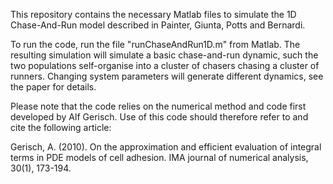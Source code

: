 This repository contains the necessary Matlab files to simulate the 1D Chase-And-Run model described in Painter, Giunta, Potts and Bernardi. 

To run the code, run the file "runChaseAndRun1D.m" from Matlab. The resulting simulation will simulate a basic chase-and-run dynamic, such the two populations self-organise into a cluster of chasers chasing a cluster of runners. Changing system parameters will generate different dynamics, see the paper for details.

Please note that the code relies on the numerical method and code first developed by Alf Gerisch. Use of this code should therefore refer to and cite the following article:

Gerisch, A. (2010). On the approximation and efficient evaluation of integral terms in PDE models of cell adhesion. IMA journal of numerical analysis, 30(1), 173-194.
